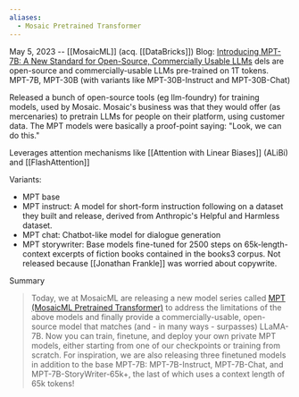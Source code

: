 ```yaml
---
aliases:
  - Mosaic Pretrained Transformer
---
```

May 5, 2023 -- [[MosaicML]] (acq. [[DataBricks]])
Blog: [Introducing MPT-7B: A New Standard for Open-Source, Commercially Usable LLMs](https://www.databricks.com/blog/mpt-7b)
dels are open-source and commercially-usable LLMs pre-trained on 1T tokens.
MPT-7B, MPT-30B (with variants like MPT-30B-Instruct and MPT-30B-Chat)


Released a bunch of open-source tools (eg llm-foundry) for training models, used by Mosaic.
Mosaic's business was that they would offer (as mercenaries) to pretrain LLMs for people on their platform, using customer data. The MPT models were basically a proof-point saying: "Look, we can do this."

Leverages attention mechanisms like [[Attention with Linear Biases]] (ALiBi) and [[FlashAttention]]

Variants:
- MPT base
- MPT instruct: A model for short-form instruction following on a dataset they built and release, derived from Anthropic's Helpful and Harmless dataset.
- MPT chat: Chatbot-like model for dialogue generation
- MPT storywriter: Base models fine-tuned for 2500 steps on 65k-length-context excerpts of fiction books contained in the books3 corpus. Not released because [[Jonathan Frankle]] was worried about copywrite.

Summary
> Today, we at MosaicML are releasing a new model series called [MPT (MosaicML Pretrained Transformer)](https://github.com/mosaicml/llm-foundry) to address the limitations of the above models and finally provide a commercially-usable, open-source model that matches (and - in many ways - surpasses) LLaMA-7B. Now you can train, finetune, and deploy your own private MPT models, either starting from one of our checkpoints or training from scratch. For inspiration, we are also releasing three finetuned models in addition to the base MPT-7B: MPT-7B-Instruct, MPT-7B-Chat, and MPT-7B-StoryWriter-65k+, the last of which uses a context length of 65k tokens!

